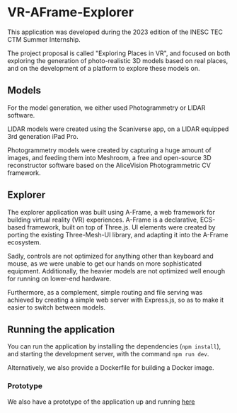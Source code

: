 # VR-AFrame-Explorer

This application was developed during the 2023 edition of the INESC TEC CTM Summer Internship.

The project proposal is called "Exploring Places in VR", and focused on both exploring the generation of photo-realistic 3D models based on real places, and on the development of a platform to explore these models on.

## Models

For the model generation, we either used Photogrammetry or LIDAR software.

LIDAR models were created using the Scaniverse app, on a LIDAR equipped 3rd generation iPad Pro.

Photogrammetry models were created by capturing a huge amount of images, and feeding them into Meshroom, a free and open-source 3D reconstructor software based on the AliceVision Photogrammetric CV framework.

## Explorer

The explorer application was built using A-Frame, a web framework for building virtual reality (VR) experiences. A-Frame is a declarative, ECS-based framework, built on top of Three.js. UI elements were created by porting the existing Three-Mesh-UI library, and adapting it into the A-Frame ecosystem.

Sadly, controls are not optimized for anything other than keyboard and mouse, as we were unable to get our hands on more sophisticated equipment. Additionally, the heavier models are not optimized well enough for running on lower-end hardware.

Furthermore, as a complement, simple routing and file serving was achieved by creating a simple web server with Express.js, so as to make it easier to switch between models.

## Running the application

You can run the application by installing the dependencies (`npm install`), and starting the development server, with the command `npm run dev`.

Alternatively, we also provide a Dockerfile for building a Docker image.

### Prototype

We also have a prototype of the application up and running [here](https://vr-aframe-explorer.fly.dev)
